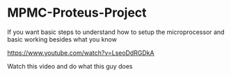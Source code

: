 # MPMC-Proteus-Project

If you want basic steps to understand how to setup the microprocessor and basic working besides what you know

https://www.youtube.com/watch?v=LseoDdRGDkA

Watch this video and do what this guy does

